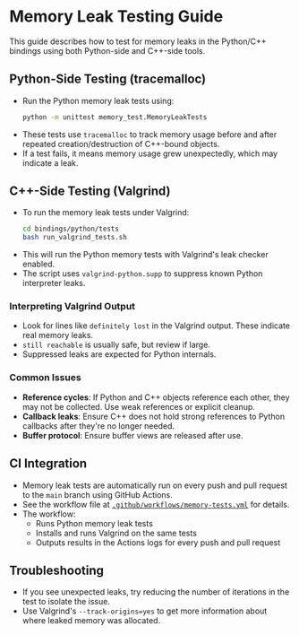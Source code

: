 # Memory Leak Testing Guide

This guide describes how to test for memory leaks in the Python/C++ bindings using both Python-side and C++-side tools.

## Python-Side Testing (tracemalloc)

- Run the Python memory leak tests using:
  ```bash
  python -m unittest memory_test.MemoryLeakTests
  ```
- These tests use `tracemalloc` to track memory usage before and after repeated creation/destruction of C++-bound objects.
- If a test fails, it means memory usage grew unexpectedly, which may indicate a leak.

## C++-Side Testing (Valgrind)

- To run the memory leak tests under Valgrind:
  ```bash
  cd bindings/python/tests
  bash run_valgrind_tests.sh
  ```
- This will run the Python memory tests with Valgrind's leak checker enabled.
- The script uses `valgrind-python.supp` to suppress known Python interpreter leaks.

### Interpreting Valgrind Output
- Look for lines like `definitely lost` in the Valgrind output. These indicate real memory leaks.
- `still reachable` is usually safe, but review if large.
- Suppressed leaks are expected for Python internals.

### Common Issues
- **Reference cycles**: If Python and C++ objects reference each other, they may not be collected. Use weak references or explicit cleanup.
- **Callback leaks**: Ensure C++ does not hold strong references to Python callbacks after they're no longer needed.
- **Buffer protocol**: Ensure buffer views are released after use.

## CI Integration
- Memory leak tests are automatically run on every push and pull request to the `main` branch using GitHub Actions.
- See the workflow file at [`.github/workflows/memory-tests.yml`](../../.github/workflows/memory-tests.yml) for details.
- The workflow:
  - Runs Python memory leak tests
  - Installs and runs Valgrind on the same tests
  - Outputs results in the Actions logs for every push and pull request

## Troubleshooting
- If you see unexpected leaks, try reducing the number of iterations in the test to isolate the issue.
- Use Valgrind's `--track-origins=yes` to get more information about where leaked memory was allocated. 